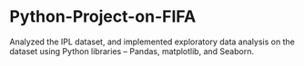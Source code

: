 # Python-Project-on-FIFA
Analyzed the IPL dataset, and implemented exploratory data analysis on the dataset using Python libraries – Pandas, matplotlib, and Seaborn. 

